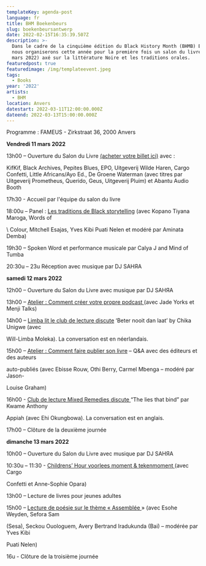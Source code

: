 ```yaml
---
templateKey: agenda-post
language: fr
title: BHM Boekenbeurs
slug: boekenbeursantwerp
date: 2022-02-15T16:35:39.507Z
description: >-
  Dans le cadre de la cinquième édition du Black History Month (BHMB) Belgium,
  nous organiserons cette année pour la première fois un salon du livre (11-13
  mars 2022) axé sur la littérature Noire et les traditions orales.
featuredpost: true
featuredimage: /img/templateevent.jpeg
tags:
  - Books
year: '2022'
artists:
  - BHM
location: Anvers
datestart: 2022-03-11T12:00:00.000Z
dateend: 2022-03-13T15:00:00.000Z
---
```

Programme : FAMEUS - Zirkstraat 36, 2000 Anvers

**Vendredi 11 mars 2022**

13h00 – Ouverture du Salon du Livre [(acheter votre billet ici)](https://www.eventbrite.be/e/264488250477) avec :

KifKif, Black Archives, Pepites Blues, EPO, Uitgeverij Wilde Haren, Cargo Confetti, Little Africans/Ayo Ed., De Groene Waterman (avec titres par Uitgeverij Prometheus, Querido, Geus, Uitgeverij Pluim)  et Abantu Audio Booth 

17h30 - Accueil par l'équipe du salon du livre

18:00u – Panel : [Les traditions de Black storytelling](https://www.eventbrite.be/e/262149615557) (avec Kopano Tiyana Maroga, Words of 

\    Colour, Mitchell Esajas, Yves Kibi Puati Nelen et modéré par Aminata Demba)

19h30 – Spoken Word et performance musicale par Calya J and Mind of Tumba

20:30u – 23u Réception avec musique par DJ SAHЯA

**samedi 12 mars 2022**

12h00 – Ouverture du Salon du Livre avec musique par DJ SAHЯA

13h00 – [Atelier : Comment créer votre propre podcast ](https://www.eventbrite.be/e/264535441627)(avec Jade Yorks et Menji Talks)

14h00 – [Limba lit le club de lecture discute](https://www.eventbrite.be/e/267063071837) ‘Beter nooit dan laat’ by Chika Unigwe (avec 

Will-Limba Moleka). La conversation est en néerlandais.

15h00 – [Atelier : Comment faire publier son livre](https://www.eventbrite.be/e/264565902737) – Q&A avec des éditeurs et des auteurs 

auto-publiés (avec Ebisse Rouw, Othi Berry, Carmel Mbenga – modéré par Jason-

Louise Graham)

16h00 - [Club de lecture Mixed Remedies discute ](https://www.eventbrite.be/e/267091115717)“The lies that bind” par Kwame Anthony 

  Appiah  (avec Ehi Okungbowa). La conversation est en anglais.

17h00 – Clôture de la deuxième journée 

**dimanche 13 mars 2022**

10h00 – Ouverture du Salon du Livre avec musique par DJ SAHЯA

10:30u – 11:30 - [Childrens’ Hour voorlees moment & tekenmoment ](https://www.eventbrite.be/e/264589102127)(avec Cargo 

Confetti et Anne-Sophie Opara)

13h00 – Lecture de livres pour jeunes adultes

15h00 – [Lecture de poésie sur le thème « Assemblée ](https://www.eventbrite.be/e/267101356347)» (avec Esohe Weyden, Sefora Sam 

(Sesa), Seckou Ouologuem, Avery Bertrand Iradukunda (Bai) – modérée par Yves Kibi   

 Puati Nelen)

16u - Clôture de la troisième journée
